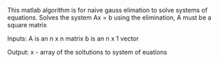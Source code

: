 This matlab algorithm is for naive gauss elimation to solve systems of equations. Solves the system Ax = b using the elimination, A must be a square matrix

Inputs:
A is an n x n matrix
b is an n x 1 vector

Output:
x - array of the soltutions to system of euations
